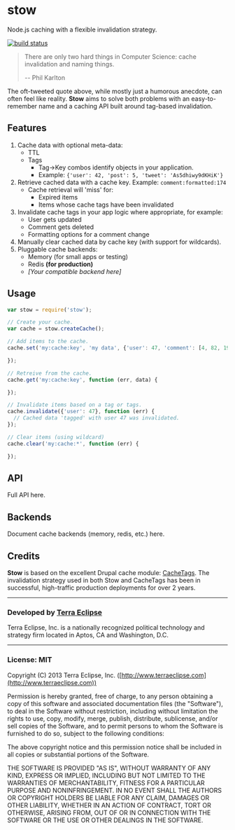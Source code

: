 stow
====

Node.js caching with a flexible invalidation strategy.

[![build status](https://secure.travis-ci.org/cpsubrian/node-stow.png)](http://travis-ci.org/cpsubrian/node-stow)

> There are only two hard things in Computer Science: cache invalidation and naming things.
>
> -- Phil Karlton

The oft-tweeted quote above, while mostly just a humorous anecdote, can often
feel like reality. **Stow** aims to solve both problems with an easy-to-remember
name and a caching API built around tag-based invalidation.

Features
--------

1. Cache data with optional meta-data:
    - TTL
    - Tags
        - Tag->Key combos identify objects in your application.
        - Example: `{'user': 42, 'post': 5, 'tweet': 'As5dhiwy9dKHiK'}`
2. Retrieve cached data with a cache key.  Example: `comment:formatted:174`
    - Cache retrieval will 'miss' for:
        - Expired items
        - Items whose cache tags have been invalidated
3. Invalidate cache tags in your app logic where appropriate, for example:
    - User gets updated
    - Comment gets deleted
    - Formatting options for a comment change
4. Manually clear cached data by cache key (with support for wildcards).
5. Pluggable cache backends:
    - Memory (for small apps or testing)
    - Redis **(for production)**
    - *[Your compatible backend here]*


Usage
-----

```js
var stow = require('stow');

// Create your cache.
var cache = stow.createCache();

// Add items to the cache.
cache.set('my:cache:key', 'my data', {'user': 47, 'comment': [4, 82, 199]}, function (err) {

});

// Retreive from the cache.
cache.get('my:cache:key', function (err, data) {

});

// Invalidate items based on a tag or tags.
cache.invalidate({'user': 47}, function (err) {
  // Cached data 'tagged' with user 47 was invalidated.
});

// Clear items (using wildcard)
cache.clear('my:cache:*', function (err) {

});
```

API
---

Full API here.

Backends
--------

Document cache backends (memory, redis, etc.) here.

Credits
-------

**Stow** is based on the excellent Drupal cache module: [CacheTags](http://drupal.org/project/cachetags).
The invalidation strategy used in both Stow and CacheTags has been in successful,
high-traffic production deployments for over 2 years.

- - -

### Developed by [Terra Eclipse](http://www.terraeclipse.com)
Terra Eclipse, Inc. is a nationally recognized political technology and
strategy firm located in Aptos, CA and Washington, D.C.

- - -

### License: MIT
Copyright (C) 2013 Terra Eclipse, Inc. ([http://www.terraeclipse.com](http://www.terraeclipse.com))

Permission is hereby granted, free of charge, to any person obtaining a copy
of this software and associated documentation files (the &quot;Software&quot;), to deal
in the Software without restriction, including without limitation the rights
to use, copy, modify, merge, publish, distribute, sublicense, and/or sell
copies of the Software, and to permit persons to whom the Software is furnished
to do so, subject to the following conditions:

The above copyright notice and this permission notice shall be included in
all copies or substantial portions of the Software.

THE SOFTWARE IS PROVIDED &quot;AS IS&quot;, WITHOUT WARRANTY OF ANY KIND, EXPRESS OR
IMPLIED, INCLUDING BUT NOT LIMITED TO THE WARRANTIES OF MERCHANTABILITY,
FITNESS FOR A PARTICULAR PURPOSE AND NONINFRINGEMENT. IN NO EVENT SHALL THE
AUTHORS OR COPYRIGHT HOLDERS BE LIABLE FOR ANY CLAIM, DAMAGES OR OTHER
LIABILITY, WHETHER IN AN ACTION OF CONTRACT, TORT OR OTHERWISE, ARISING FROM,
OUT OF OR IN CONNECTION WITH THE SOFTWARE OR THE USE OR OTHER DEALINGS IN THE
SOFTWARE.
